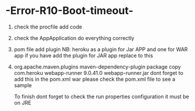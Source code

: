 # -Error-R10-Boot-timeout-

1) check the procfile add code 
2) check the AppApplication do everything correctly
3) pom file add plugin NB: heroku as a plugin for Jar APP and one for WAR app if you have add the plugin for JAR app replace to this 
4) 
     <plugin>
            <groupId>org.apache.maven.plugins</groupId>
            <artifactId>maven-dependency-plugin</artifactId>
            <executions>
                <execution>
                    <phase>package</phase>
                    <goals><goal>copy</goal></goals>
                    <configuration>
                        <artifactItems>
                            <artifactItem>
                                <groupId>com.heroku</groupId>
                                <artifactId>webapp-runner</artifactId>
                                <version>9.0.41.0</version>
                                <destFileName>webapp-runner.jar</destFileName>
                            </artifactItem>
                        </artifactItems>
                    </configuration>
                </execution>
            </executions>
        </plugin>
     dont forget to add this in the pom.xml 
  	 <packaging>war</packaging>
     please check the pom.xml file to see a sample
     
     To finish dont forget to check the run properties configuration it must be on JRE
